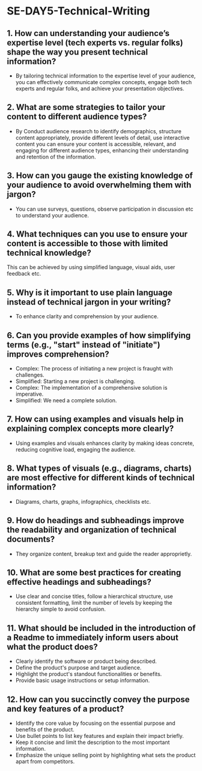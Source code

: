 # SE-DAY5-Technical-Writing
## 1. How can understanding your audience’s expertise level (tech experts vs. regular folks) shape the way you present technical information?
* By tailoring technical information to the expertise level of your audience, you can effectively communicate complex concepts, engage both tech experts and regular folks, and achieve your presentation objectives.
## 2. What are some strategies to tailor your content to different audience types?
* By Conduct audience research to identify demographics, structure content appropriately, provide different levels of detail, use interactive content you can ensure your content is accessible, relevant, and engaging for different audience types, enhancing their understanding and retention of the information.
## 3. How can you gauge the existing knowledge of your audience to avoid overwhelming them with jargon?
* You can use surveys, questions, observe participation in discussion etc to understand your audience.
## 4. What techniques can you use to ensure your content is accessible to those with limited technical knowledge?
This can be achieved by using simplified language, visual aids, user feedback etc.
## 5. Why is it important to use plain language instead of technical jargon in your writing?
* To enhance clarity and comprehension by your audience.
## 6. Can you provide examples of how simplifying terms (e.g., "start" instead of "initiate") improves comprehension?
* Complex: The process of initiating a new project is fraught with challenges.
* Simplified: Starting a new project is challenging.
* Complex: The implementation of a comprehensive solution is imperative.
* Simplified: We need a complete solution.
## 7. How can using examples and visuals help in explaining complex concepts more clearly?
* Using examples and visuals enhances clarity by making ideas concrete, reducing cognitive load, engaging the audience.
## 8. What types of visuals (e.g., diagrams, charts) are most effective for different kinds of technical information?
* Diagrams, charts, graphs, infographics, checklists etc.
## 9. How do headings and subheadings improve the readability and organization of technical documents?
* They organize content, breakup text and guide the reader approprietly.
## 10. What are some best practices for creating effective headings and subheadings?
* Use clear and concise titles, follow a hierarchical structure, use consistent formatting, limit the number of levels by keeping the hierarchy simple to avoid confusion.
## 11. What should be included in the introduction of a Readme to immediately inform users about what the product does?
* Clearly identify the software or product being described.
* Define the product's purpose and target audience.
* Highlight the product's standout functionalities or benefits.
* Provide basic usage instructions or setup information.
## 12. How can you succinctly convey the purpose and key features of a product?
* Identify the core value by focusing on the essential purpose and benefits of the product.
* Use bullet points to list key features and explain their impact briefly.
* Keep it concise and limit the description to the most important information.
* Emphasize the unique selling point by highlighting what sets the product apart from competitors.
